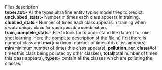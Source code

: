 Files description <br/>
<b>types.txt:-</b> All the types ultra fine entity typing model tries to predict.<br />
<b>unclubbed_stats:-</b> Number of times each class appears in training.<br />
<b>clubbed_stats:-</b> Number of times each class appears in training when create unique class for each possible combination.<br />
<b>train_complete_stats:-</b> File to look for to understand the dataset for one shot learning. Here the complete description of the file.
a) first there is name of class and <b>max</b>(maximum number of times this class appears), <b>min</b>(minimum number of times this class appears), 
<b>pollution_per_class</b>(#of times this class being polluted by other classes), <b>total</b>(total number of times this class appears), <b>types</b>:- contain all the classes which are polluting the classes.
